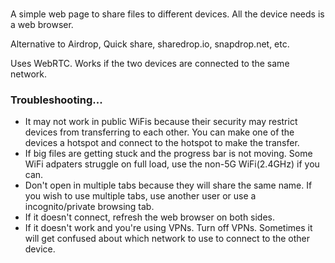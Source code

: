 
### 
A simple web page to share files to different devices.  All the device needs is a web browser.

Alternative to Airdrop, Quick share, sharedrop.io, snapdrop.net, etc.

Uses WebRTC.  Works if the two devices are connected to the same network.

### Troubleshooting...

* It may not work in public WiFis because their security may restrict devices from transferring to each other.  You can make one of the devices a hotspot and connect to the hotspot to make the transfer.
* If big files are getting stuck and the progress bar is not moving.  Some WiFi adpaters struggle on full load, use the non-5G WiFi(2.4GHz) if you can.
* Don't open in multiple tabs because they will share the same name.  If you wish to use multiple tabs, use another user or use a incognito/private browsing tab.
* If it doesn't connect, refresh the web browser on both sides.
* If it doesn't work and you're using VPNs.  Turn off VPNs.  Sometimes it will get confused about which network to use to connect to the other device.
